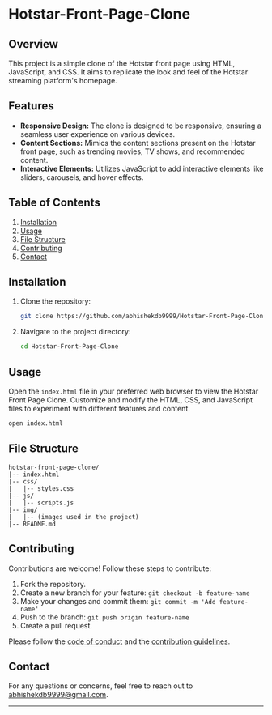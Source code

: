 # Hotstar-Front-Page-Clone

## Overview

This project is a simple clone of the Hotstar front page using HTML, JavaScript, and CSS. It aims to replicate the look and feel of the Hotstar streaming platform's homepage.

## Features

- **Responsive Design:** The clone is designed to be responsive, ensuring a seamless user experience on various devices.
- **Content Sections:** Mimics the content sections present on the Hotstar front page, such as trending movies, TV shows, and recommended content.
- **Interactive Elements:** Utilizes JavaScript to add interactive elements like sliders, carousels, and hover effects.

## Table of Contents

1. [Installation](#installation)
2. [Usage](#usage)
3. [File Structure](#file-structure)
4. [Contributing](#contributing)
5. [Contact](#contact)


## Installation

1. Clone the repository:

    ```bash
    git clone https://github.com/abhishekdb9999/Hotstar-Front-Page-Clone.git
    ```

2. Navigate to the project directory:

    ```bash
    cd Hotstar-Front-Page-Clone
    ```

## Usage

Open the `index.html` file in your preferred web browser to view the Hotstar Front Page Clone. Customize and modify the HTML, CSS, and JavaScript files to experiment with different features and content.

```bash
open index.html
```

## File Structure

```plaintext
hotstar-front-page-clone/
|-- index.html
|-- css/
|   |-- styles.css
|-- js/
|   |-- scripts.js
|-- img/
|   |-- (images used in the project)
|-- README.md
```

## Contributing

Contributions are welcome! Follow these steps to contribute:

1. Fork the repository.
2. Create a new branch for your feature: `git checkout -b feature-name`
3. Make your changes and commit them: `git commit -m 'Add feature-name'`
4. Push to the branch: `git push origin feature-name`
5. Create a pull request.

Please follow the [code of conduct](CODE_OF_CONDUCT.md) and the [contribution guidelines](CONTRIBUTING.md).


## Contact

For any questions or concerns, feel free to reach out to [abhishekdb9999@gmail.com](mailto:abhishekdb9999@gmail.com).

---

